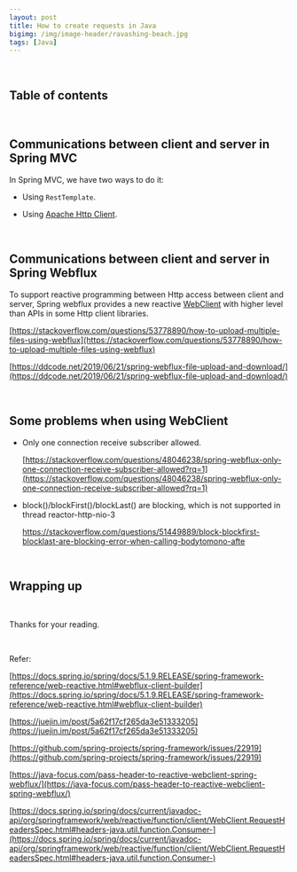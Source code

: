 ```yaml
---
layout: post
title: How to create requests in Java
bigimg: /img/image-header/ravashing-beach.jpg
tags: [Java]
---
```





<br>

## Table of contents



<br>

## Communications between client and server in Spring MVC
In Spring MVC, we have two ways to do it:
- Using ```RestTemplate```.

- Using [Apache Http Client](https://hc.apache.org/httpclient-3.x/).




<br>

## Communications between client and server in Spring Webflux
To support reactive programming between Http access between client and server, Spring webflux provides a new reactive [WebClient](https://docs.spring.io/spring/docs/current/javadoc-api/org/springframework/web/reactive/function/client/WebClient.html) with higher level than APIs in some Http client libraries.



[https://stackoverflow.com/questions/53778890/how-to-upload-multiple-files-using-webflux](https://stackoverflow.com/questions/53778890/how-to-upload-multiple-files-using-webflux)


[https://ddcode.net/2019/06/21/spring-webflux-file-upload-and-download/](https://ddcode.net/2019/06/21/spring-webflux-file-upload-and-download/)

<br>

## Some problems when using WebClient
- Only one connection receive subscriber allowed.

    [https://stackoverflow.com/questions/48046238/spring-webflux-only-one-connection-receive-subscriber-allowed?rq=1](https://stackoverflow.com/questions/48046238/spring-webflux-only-one-connection-receive-subscriber-allowed?rq=1)

- block()/blockFirst()/blockLast() are blocking, which is not supported in thread reactor-http-nio-3

    https://stackoverflow.com/questions/51449889/block-blockfirst-blocklast-are-blocking-error-when-calling-bodytomono-afte


<br>

## Wrapping up




<br>

Thanks for your reading.

<br>

Refer:

[https://docs.spring.io/spring/docs/5.1.9.RELEASE/spring-framework-reference/web-reactive.html#webflux-client-builder](https://docs.spring.io/spring/docs/5.1.9.RELEASE/spring-framework-reference/web-reactive.html#webflux-client-builder)

[https://juejin.im/post/5a62f17cf265da3e51333205](https://juejin.im/post/5a62f17cf265da3e51333205)

[https://github.com/spring-projects/spring-framework/issues/22919](https://github.com/spring-projects/spring-framework/issues/22919)

[https://java-focus.com/pass-header-to-reactive-webclient-spring-webflux/](https://java-focus.com/pass-header-to-reactive-webclient-spring-webflux/)

[https://docs.spring.io/spring/docs/current/javadoc-api/org/springframework/web/reactive/function/client/WebClient.RequestHeadersSpec.html#headers-java.util.function.Consumer-](https://docs.spring.io/spring/docs/current/javadoc-api/org/springframework/web/reactive/function/client/WebClient.RequestHeadersSpec.html#headers-java.util.function.Consumer-)

